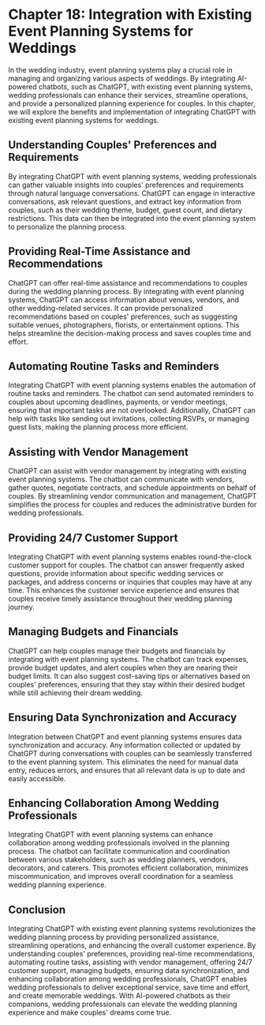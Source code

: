 Chapter 18: Integration with Existing Event Planning Systems for Weddings
=========================================================================

In the wedding industry, event planning systems play a crucial role in managing and organizing various aspects of weddings. By integrating AI-powered chatbots, such as ChatGPT, with existing event planning systems, wedding professionals can enhance their services, streamline operations, and provide a personalized planning experience for couples. In this chapter, we will explore the benefits and implementation of integrating ChatGPT with existing event planning systems for weddings.

Understanding Couples' Preferences and Requirements
---------------------------------------------------

By integrating ChatGPT with event planning systems, wedding professionals can gather valuable insights into couples' preferences and requirements through natural language conversations. ChatGPT can engage in interactive conversations, ask relevant questions, and extract key information from couples, such as their wedding theme, budget, guest count, and dietary restrictions. This data can then be integrated into the event planning system to personalize the planning process.

Providing Real-Time Assistance and Recommendations
--------------------------------------------------

ChatGPT can offer real-time assistance and recommendations to couples during the wedding planning process. By integrating with event planning systems, ChatGPT can access information about venues, vendors, and other wedding-related services. It can provide personalized recommendations based on couples' preferences, such as suggesting suitable venues, photographers, florists, or entertainment options. This helps streamline the decision-making process and saves couples time and effort.

Automating Routine Tasks and Reminders
--------------------------------------

Integrating ChatGPT with event planning systems enables the automation of routine tasks and reminders. The chatbot can send automated reminders to couples about upcoming deadlines, payments, or vendor meetings, ensuring that important tasks are not overlooked. Additionally, ChatGPT can help with tasks like sending out invitations, collecting RSVPs, or managing guest lists, making the planning process more efficient.

Assisting with Vendor Management
--------------------------------

ChatGPT can assist with vendor management by integrating with existing event planning systems. The chatbot can communicate with vendors, gather quotes, negotiate contracts, and schedule appointments on behalf of couples. By streamlining vendor communication and management, ChatGPT simplifies the process for couples and reduces the administrative burden for wedding professionals.

Providing 24/7 Customer Support
-------------------------------

Integrating ChatGPT with event planning systems enables round-the-clock customer support for couples. The chatbot can answer frequently asked questions, provide information about specific wedding services or packages, and address concerns or inquiries that couples may have at any time. This enhances the customer service experience and ensures that couples receive timely assistance throughout their wedding planning journey.

Managing Budgets and Financials
-------------------------------

ChatGPT can help couples manage their budgets and financials by integrating with event planning systems. The chatbot can track expenses, provide budget updates, and alert couples when they are nearing their budget limits. It can also suggest cost-saving tips or alternatives based on couples' preferences, ensuring that they stay within their desired budget while still achieving their dream wedding.

Ensuring Data Synchronization and Accuracy
------------------------------------------

Integration between ChatGPT and event planning systems ensures data synchronization and accuracy. Any information collected or updated by ChatGPT during conversations with couples can be seamlessly transferred to the event planning system. This eliminates the need for manual data entry, reduces errors, and ensures that all relevant data is up to date and easily accessible.

Enhancing Collaboration Among Wedding Professionals
---------------------------------------------------

Integrating ChatGPT with event planning systems can enhance collaboration among wedding professionals involved in the planning process. The chatbot can facilitate communication and coordination between various stakeholders, such as wedding planners, vendors, decorators, and caterers. This promotes efficient collaboration, minimizes miscommunication, and improves overall coordination for a seamless wedding planning experience.

Conclusion
----------

Integrating ChatGPT with existing event planning systems revolutionizes the wedding planning process by providing personalized assistance, streamlining operations, and enhancing the overall customer experience. By understanding couples' preferences, providing real-time recommendations, automating routine tasks, assisting with vendor management, offering 24/7 customer support, managing budgets, ensuring data synchronization, and enhancing collaboration among wedding professionals, ChatGPT enables wedding professionals to deliver exceptional service, save time and effort, and create memorable weddings. With AI-powered chatbots as their companions, wedding professionals can elevate the wedding planning experience and make couples' dreams come true.

